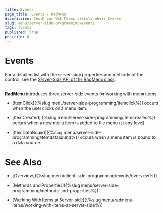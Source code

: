 ```yaml
---
title: Events
page_title: Events - RadMenu
description: Check our Web Forms article about Events.
slug: menu/server-side-programming/events
tags: events
published: True
position: 0
---
```


# Events

For a detailed list with the server-side properties and methods of the control, see the [Server-Side API of the RadMenu class](https://docs.telerik.com/devtools/aspnet-ajax/api/server/Telerik.Web.UI/RadMenu).

## 

**RadMenu** introduces three server-side events for working with menu items:

* [ItemClick]({%slug menu/server-side-programming/itemclick%}) occurs when the user clicks on a menu item.

* [ItemCreated]({%slug menu/server-side-programming/itemcreated%}) occurs when a new menu item is added to the menu (at any level).

* [ItemDataBound]({%slug menu/server-side-programming/itemdatabound%}) occurs when a menu item is bound to a data source.

# See Also

 * [Overview]({%slug menu/client-side-programming/events/overview%})

 * [Methods and Properties]({%slug menu/server-side-programming/methods-and-properties%})

 * [Working With Items at Server-side]({%slug menu/radmenu-items/working-with-items-at-server-side%})
